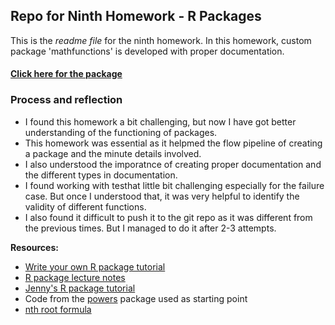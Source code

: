 ## Repo for Ninth Homework - R Packages 

This is the *readme file* for the ninth homework. In this homework, custom package 'mathfunctions' is developed with proper documentation.

#### [Click here for the package](https://github.com/abishekarun/mathfunctions)

### Process and reflection

- I found this homework a bit challenging, but now I have got better understanding of the functioning of packages. 
- This homework was essential as it helpmed the flow pipeline of creating a package and the minute details involved. 
- I also understood the imporatnce of creating proper documentation and the different types in documentation.
- I found working with testhat little bit challenging especially for the failure case. But once I understood that, it was very helpful to identify the validity of different functions.
- I also found it difficult to push it to the git repo as it was different from the previous times. But I managed to do it after 2-3 attempts.

**Resources:**

- [Write your own R package tutorial](http://stat545.com/packages06_foofactors-package.html)
- [R package lecture notes](http://stat545.com/packages00_index.html)
- [Jenny's R package tutorial](http://stat545.com/cm109-110-notes_and_exercises.html)
- Code from the [powers](https://github.com/vincenzocoia/powers) package
used as starting point
- [nth root formula](http://r.789695.n4.nabble.com/nth-root-td885442.html)
